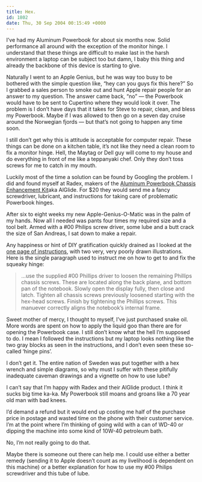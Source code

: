 ```yaml
---
title: Hex.
id: 1802
date: Thu, 30 Sep 2004 00:15:49 +0000
---
```


I’ve had my Aluminum Powerbook for about six months now. Solid performance all around with the exception of the monitor hinge. I understand that these things are difficult to make last in the harsh environment a laptop can be subject too but damn, I baby this thing and already the backbone of this device is starting to give.  

Naturally I went to an Apple Genius, but he was way too busy to be bothered with the simple question like, “hey can you guys fix this here?” So I grabbed a sales person to smoke out and hunt Apple repair people for an answer to my question. The answer came back, “no” — the Powerbook would have to be sent to Cupertino where they would look it over. The problem is I don’t have days that it takes for Steve to repair, clean, and bless my Powerbook. Maybe if I was allowed to then go on a seven day cruise around the Norwegian fjords — but that’s not going to happen any time soon.  

I still don’t get why this is attitude is acceptable for computer repair. These things can be done on a kitchen table, it’s not like they need a clean room to fix a monitor hinge. Hell, the Maytag or Dell guy will come to my house and do everything in front of me like a teppanyaki chef. Only they don’t toss screws for me to catch in my mouth.  

Luckily most of the time a solution can be found by Googling the problem. I did and found myself at Radex, makers of the [Aluminum Powerbook Chassis Enhancement Kit](http://www.radtech.us/Products/Glides.aspx)<span class="caps">aka</span> AlGlide. For $20 they would send me a fancy screwdriver, lubricant, and instructions for taking care of problematic Powerbook hinges.  

After six to eight weeks my new Apple-Genius-O-Matic was in the palm of my hands. Now all I needed was pants four times my required size and a tool belt. Armed with a #00 Philips screw driver, some lube and a butt crack the size of San Andreas, I sat down to make a repair.  

Any happiness or hint of <span class="caps">DIY</span> gratification quickly drained as I looked at the [one page of instructions](http://www.radtech.us/Products/Instrux/AlGlide.pdf), with two very, very poorly drawn illustrations. Here is the single paragraph used to instruct me on how to get to and fix the squeaky hinge:

> …use the supplied #00 Phillips driver to loosen the remaining Phillips chassis screws. These are located along the back plane, and bottom pan of the notebook. Slowly open the display fully, then close and latch. Tighten all chassis screws previously loosened starting with the hex-head screws. Finish by tightening the Phillips screws. This manuever correctly aligns the notebook’s internal frame.

Sweet mother of mercy, I thought to myself, I’ve just purchased snake oil. More words are spent on how to apply the liquid goo than there are for opening the Powerbook case. I still don’t know what the hell I’m supposed to do. I mean I followed the instructions but my laptop looks nothing like the two gray blocks as seen in the instructions, and I don’t even seen these so-called ‘hinge pins’.  

I don’t get it. The entire nation of Sweden was put together with a hex wrench and simple diagrams, so why must I suffer with these pitifully inadequate caveman drawings and a vignette on how to use lube?  

I can’t say that I’m happy with Radex and their AlGlide product. I think it sucks big time ka-ka. My Powerbook still moans and groans like a 70 year old man with bad knees.  

I’d demand a refund but it would end up costing me half of the purchase price in postage and wasted time on the phone with their customer service. I’m at the point where I’m thinking of going wild with a can of WD-40 or dipping the machine into some kind of 10W-40 petroleum bath.  

No, I’m not really going to do that.  

Maybe there is someone out there can help me. I could use either a better remedy (sending it to Apple doesn’t count as my livelihood is dependent on this machine) or a better explanation for how to use my #00 Philips screwdriver and this tube of lube.





